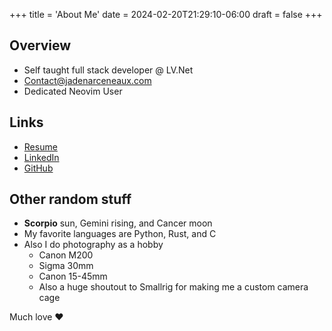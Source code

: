 +++
title = 'About Me'
date = 2024-02-20T21:29:10-06:00
draft = false
+++
## Overview
- Self taught full stack developer @ LV.Net
- Contact@jadenarceneaux.com
- Dedicated Neovim User

## Links
- [Resume](/Resume.pdf)
- [LinkedIn](https://www.linkedin.com/in/jaden-arceneaux/)
- [GitHub](https://github.com/jadens-arc)

## Other random stuff
- **Scorpio** sun, Gemini rising, and Cancer moon
- My favorite languages are Python, Rust, and C
- Also I do photography as a hobby
  - Canon M200
  - Sigma 30mm
  - Canon 15-45mm
  - Also a huge shoutout to Smallrig for making me a custom camera cage

Much love ❤️
